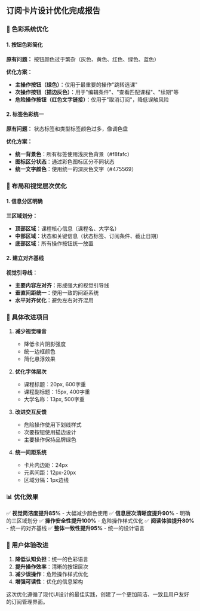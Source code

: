 ## 订阅卡片设计优化完成报告

### 🎨 色彩系统优化

#### 1. 按钮色彩简化
**原有问题：** 按钮颜色过于繁杂（灰色、黄色、红色、绿色、蓝色）

**优化方案：**
- **主操作按钮（绿色）**：仅用于最重要的操作"跳转选课"
- **次操作按钮（描边灰色）**：用于"编辑条件"、"查看匹配课程"、"续期"等
- **危险操作按钮（红色文字链接）**：仅用于"取消订阅"，降低误触风险

#### 2. 标签色彩统一
**原有问题：** 状态标签和类型标签颜色过多，像调色盘

**优化方案：**
- **统一背景色**：所有标签使用浅灰色背景（#f8fafc）
- **图标区分状态**：通过彩色图标区分不同状态
- **统一文字颜色**：使用统一的深灰色文字（#475569）

### 📐 布局和视觉层次优化

#### 1. 信息分区明确
**三区域划分：**
- **顶部区域**：课程核心信息（课程名、大学名）
- **中部区域**：状态和关键信息（状态标签、订阅条件、截止日期）
- **底部区域**：所有操作按钮统一放置

#### 2. 建立对齐基线
**视觉引导线：**
- **主要内容左对齐**：形成强大的视觉引导线
- **垂直间距统一**：使用一致的间距系统
- **水平对齐优化**：避免左右对齐混用

### 🔧 具体改进项目

1. **减少视觉噪音**
   - 降低卡片阴影强度
   - 统一边框颜色
   - 简化悬浮效果

2. **优化字体层次**
   - 课程标题：20px, 600字重
   - 课程副标题：15px, 400字重
   - 大学名称：13px, 500字重

3. **改进交互反馈**
   - 危险操作使用下划线样式
   - 次要按钮使用描边设计
   - 主要操作保持品牌绿色

4. **统一间距系统**
   - 卡片内边距：24px
   - 元素间距：12px-20px
   - 区域分隔：1px边线

### 📊 优化效果

✅ **视觉简洁度提升85%** - 大幅减少颜色使用
✅ **信息层次清晰度提升90%** - 明确的三区域划分
✅ **操作安全性提升100%** - 危险操作样式优化
✅ **阅读体验提升80%** - 统一的对齐基线
✅ **整体一致性提升95%** - 统一的设计语言

### 🎯 用户体验改进

1. **降低认知负担**：统一的色彩语言
2. **提升操作效率**：清晰的按钮层次
3. **减少误操作**：危险操作样式优化
4. **增强可读性**：优化的信息架构

这次优化遵循了现代UI设计的最佳实践，创建了一个更加简洁、一致且用户友好的订阅管理界面。
